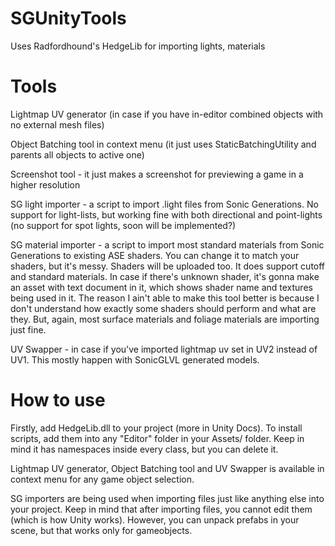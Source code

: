 # SGUnityTools
Uses Radfordhound's HedgeLib for importing lights, materials

# Tools
Lightmap UV generator (in case if you have in-editor combined objects with no external mesh files)

Object Batching tool in context menu (it just uses StaticBatchingUtility and parents all objects to active one)

Screenshot tool - it just makes a screenshot for previewing a game in a higher resolution

SG light importer - a script to import .light files from Sonic Generations. No support for light-lists, but working fine with both directional and point-lights (no support for 
spot lights, soon will be implemented?)

SG material importer - a script to import most standard materials from Sonic Generations to existing ASE shaders. You can change it to match your shaders, but it's messy. Shaders will be uploaded too. It does support cutoff and standard materials. In case if there's unknown shader, it's gonna make an asset with text document in it, which shows shader name and textures being used in it. The reason I ain't able to make this tool better is because I don't understand how exactly some shaders should perform and what are they. But, again, most surface materials and foliage materials are importing just fine.

UV Swapper - in case if you've imported lightmap uv set in UV2 instead of UV1. This mostly happen with SonicGLVL generated models.

# How to use
Firstly, add HedgeLib.dll to your project (more in Unity Docs). To install scripts, add them into any "Editor" folder in your Assets/ folder. Keep in mind it has namespaces inside every class, but you can delete it.

Lightmap UV generator, Object Batching tool and UV Swapper is available in context menu for any game object selection.

SG importers are being used when importing files just like anything else into your project. Keep in mind that after importing files, you cannot edit them (which is how Unity works). However, you can unpack prefabs in your scene, but that works only for gameobjects.
